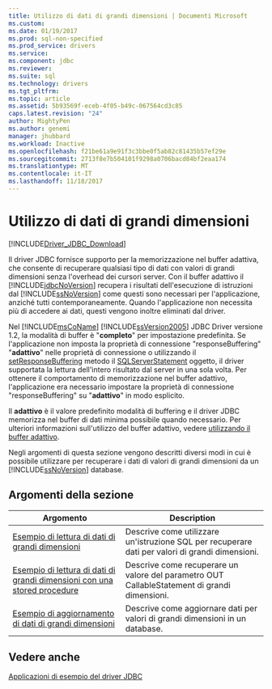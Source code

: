 ```yaml
---
title: Utilizzo di dati di grandi dimensioni | Documenti Microsoft
ms.custom: 
ms.date: 01/19/2017
ms.prod: sql-non-specified
ms.prod_service: drivers
ms.service: 
ms.component: jdbc
ms.reviewer: 
ms.suite: sql
ms.technology: drivers
ms.tgt_pltfrm: 
ms.topic: article
ms.assetid: 5b93569f-eceb-4f05-b49c-067564cd3c85
caps.latest.revision: "24"
author: MightyPen
ms.author: genemi
manager: jhubbard
ms.workload: Inactive
ms.openlocfilehash: f21be61a9e91f3c3bbe0f5ab82c81435b57ef29e
ms.sourcegitcommit: 2713f8e7b504101f9298a0706bacd84bf2eaa174
ms.translationtype: MT
ms.contentlocale: it-IT
ms.lasthandoff: 11/18/2017
---
```

# <a name="working-with-large-data"></a>Utilizzo di dati di grandi dimensioni
[!INCLUDE[Driver_JDBC_Download](../../includes/driver_jdbc_download.md)]

  Il driver JDBC fornisce supporto per la memorizzazione nel buffer adattiva, che consente di recuperare qualsiasi tipo di dati con valori di grandi dimensioni senza l'overhead dei cursori server. Con il buffer adattivo il [!INCLUDE[jdbcNoVersion](../../includes/jdbcnoversion_md.md)] recupera i risultati dell'esecuzione di istruzioni dal [!INCLUDE[ssNoVersion](../../includes/ssnoversion_md.md)] come questi sono necessari per l'applicazione, anziché tutti contemporaneamente. Quando l'applicazione non necessita più di accedere ai dati, questi vengono inoltre eliminati dal driver.  
  
 Nel [!INCLUDE[msCoName](../../includes/msconame_md.md)] [!INCLUDE[ssVersion2005](../../includes/ssversion2005_md.md)] JDBC Driver versione 1.2, la modalità di buffer è "**completo**" per impostazione predefinita. Se l'applicazione non imposta la proprietà di connessione "responseBuffering" "**adattivo**" nelle proprietà di connessione o utilizzando il [setResponseBuffering](../../connect/jdbc/reference/setresponsebuffering-method-sqlserverstatement.md) metodo il [ SQLServerStatement](../../connect/jdbc/reference/sqlserverstatement-class.md) oggetto, il driver supportata la lettura dell'intero risultato dal server in una sola volta. Per ottenere il comportamento di memorizzazione nel buffer adattivo, l'applicazione era necessario impostare la proprietà di connessione "responseBuffering" su "**adattivo**" in modo esplicito.  
  
 Il **adattivo** è il valore predefinito modalità di buffering e il driver JDBC memorizza nel buffer di dati minima possibile quando necessario. Per ulteriori informazioni sull'utilizzo del buffer adattivo, vedere [utilizzando il buffer adattivo](../../connect/jdbc/using-adaptive-buffering.md).  
  
 Negli argomenti di questa sezione vengono descritti diversi modi in cui è possibile utilizzare per recuperare i dati di valori di grandi dimensioni da un [!INCLUDE[ssNoVersion](../../includes/ssnoversion_md.md)] database.  
  
## <a name="in-this-section"></a>Argomenti della sezione  
  
|Argomento|Description|  
|-----------|-----------------|  
|[Esempio di lettura di dati di grandi dimensioni](../../connect/jdbc/reading-large-data-sample.md)|Descrive come utilizzare un'istruzione SQL per recuperare dati per valori di grandi dimensioni.|  
|[Esempio di lettura di dati di grandi dimensioni con una stored procedure](../../connect/jdbc/reading-large-data-with-stored-procedures-sample.md)|Descrive come recuperare un valore del parametro OUT CallableStatement di grandi dimensioni.|  
|[Esempio di aggiornamento di dati di grandi dimensioni](../../connect/jdbc/updating-large-data-sample.md)|Descrive come aggiornare dati per valori di grandi dimensioni in un database.|  
  
## <a name="see-also"></a>Vedere anche  
 [Applicazioni di esempio del driver JDBC](../../connect/jdbc/sample-jdbc-driver-applications.md)  
  
  

